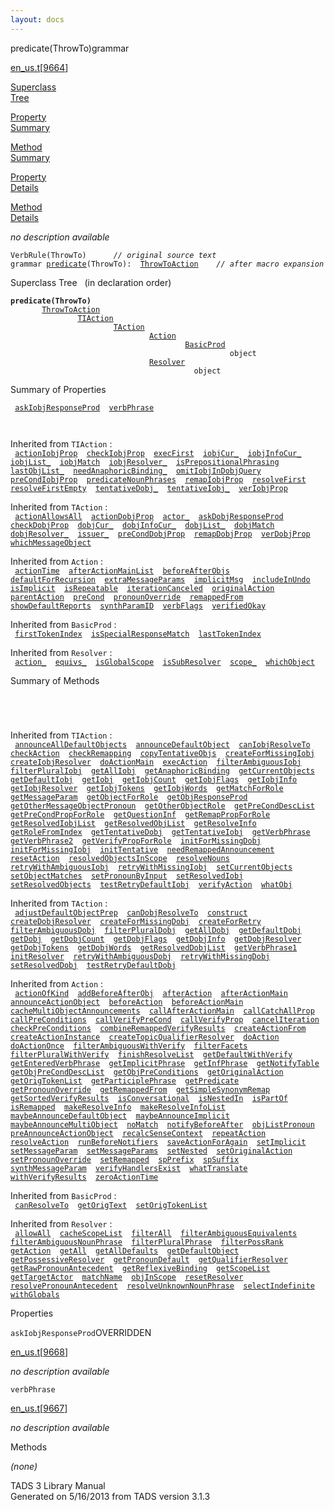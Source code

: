 ```yaml
---
layout: docs
---
```

<span class="title">predicate(ThrowTo)</span><span class="type">grammar</span>

[en_us.t](../file/en_us.t.html)\[[9664](../source/en_us.t.html#9664)\]

[Superclass  
Tree](#_SuperClassTree_)

[Property  
Summary](#_PropSummary_)

[Method  
Summary](#_MethodSummary_)

[Property  
Details](#_Properties_)

[Method  
Details](#_Methods_)

<div class="fdesc">

*no description available*

`VerbRule(ThrowTo)      `*`// original source text`*  
`grammar `<span class="gramalt">[`predicate`](../object/predicate.html)`(ThrowTo)`</span>` :   `[`ThrowToAction`](../object/ThrowToAction.html)`      `*`// after macro expansion`*

</div>

<span id="_SuperClassTree_"></span>

<div class="mjhd">

<span class="hdln">Superclass Tree</span>   (in declaration order)

</div>

**`predicate(ThrowTo)`**  
`         `[`ThrowToAction`](../object/ThrowToAction.html)  
`                 `[`TIAction`](../object/TIAction.html)  
`                         `[`TAction`](../object/TAction.html)  
`                                 `[`Action`](../object/Action.html)  
`                                         `[`BasicProd`](../object/BasicProd.html)  
`                                                 object`  
`                                 `[`Resolver`](../object/Resolver.html)  
`                                         object`  
<span id="_PropSummary_"></span>

<div class="mjhd">

<span class="hdln">Summary of Properties</span>  

</div>

` `[`askIobjResponseProd`](#askIobjResponseProd)`  `[`verbPhrase`](#verbPhrase)`  `

` `

Inherited from `TIAction` :  
` `[`actionIobjProp`](../object/TIAction.html#actionIobjProp)`  `[`checkIobjProp`](../object/TIAction.html#checkIobjProp)`  `[`execFirst`](../object/TIAction.html#execFirst)`  `[`iobjCur_`](../object/TIAction.html#iobjCur_)`  `[`iobjInfoCur_`](../object/TIAction.html#iobjInfoCur_)`  `[`iobjList_`](../object/TIAction.html#iobjList_)`  `[`iobjMatch`](../object/TIAction.html#iobjMatch)`  `[`iobjResolver_`](../object/TIAction.html#iobjResolver_)`  `[`isPrepositionalPhrasing`](../object/TIAction.html#isPrepositionalPhrasing)`  `[`lastObjList_`](../object/TIAction.html#lastObjList_)`  `[`needAnaphoricBinding_`](../object/TIAction.html#needAnaphoricBinding_)`  `[`omitIobjInDobjQuery`](../object/TIAction.html#omitIobjInDobjQuery)`  `[`preCondIobjProp`](../object/TIAction.html#preCondIobjProp)`  `[`predicateNounPhrases`](../object/TIAction.html#predicateNounPhrases)`  `[`remapIobjProp`](../object/TIAction.html#remapIobjProp)`  `[`resolveFirst`](../object/TIAction.html#resolveFirst)`  `[`resolveFirstEmpty`](../object/TIAction.html#resolveFirstEmpty)`  `[`tentativeDobj_`](../object/TIAction.html#tentativeDobj_)`  `[`tentativeIobj_`](../object/TIAction.html#tentativeIobj_)`  `[`verIobjProp`](../object/TIAction.html#verIobjProp)`  `

Inherited from `TAction` :  
` `[`actionAllowsAll`](../object/TAction.html#actionAllowsAll)`  `[`actionDobjProp`](../object/TAction.html#actionDobjProp)`  `[`actor_`](../object/TAction.html#actor_)`  `[`askDobjResponseProd`](../object/TAction.html#askDobjResponseProd)`  `[`checkDobjProp`](../object/TAction.html#checkDobjProp)`  `[`dobjCur_`](../object/TAction.html#dobjCur_)`  `[`dobjInfoCur_`](../object/TAction.html#dobjInfoCur_)`  `[`dobjList_`](../object/TAction.html#dobjList_)`  `[`dobjMatch`](../object/TAction.html#dobjMatch)`  `[`dobjResolver_`](../object/TAction.html#dobjResolver_)`  `[`issuer_`](../object/TAction.html#issuer_)`  `[`preCondDobjProp`](../object/TAction.html#preCondDobjProp)`  `[`remapDobjProp`](../object/TAction.html#remapDobjProp)`  `[`verDobjProp`](../object/TAction.html#verDobjProp)`  `[`whichMessageObject`](../object/TAction.html#whichMessageObject)`  `

Inherited from `Action` :  
` `[`actionTime`](../object/Action.html#actionTime)`  `[`afterActionMainList`](../object/Action.html#afterActionMainList)`  `[`beforeAfterObjs`](../object/Action.html#beforeAfterObjs)`  `[`defaultForRecursion`](../object/Action.html#defaultForRecursion)`  `[`extraMessageParams`](../object/Action.html#extraMessageParams)`  `[`implicitMsg`](../object/Action.html#implicitMsg)`  `[`includeInUndo`](../object/Action.html#includeInUndo)`  `[`isImplicit`](../object/Action.html#isImplicit)`  `[`isRepeatable`](../object/Action.html#isRepeatable)`  `[`iterationCanceled`](../object/Action.html#iterationCanceled)`  `[`originalAction`](../object/Action.html#originalAction)`  `[`parentAction`](../object/Action.html#parentAction)`  `[`preCond`](../object/Action.html#preCond)`  `[`pronounOverride`](../object/Action.html#pronounOverride)`  `[`remappedFrom`](../object/Action.html#remappedFrom)`  `[`showDefaultReports`](../object/Action.html#showDefaultReports)`  `[`synthParamID`](../object/Action.html#synthParamID)`  `[`verbFlags`](../object/Action.html#verbFlags)`  `[`verifiedOkay`](../object/Action.html#verifiedOkay)`  `

Inherited from `BasicProd` :  
` `[`firstTokenIndex`](../object/BasicProd.html#firstTokenIndex)`  `[`isSpecialResponseMatch`](../object/BasicProd.html#isSpecialResponseMatch)`  `[`lastTokenIndex`](../object/BasicProd.html#lastTokenIndex)`  `

Inherited from `Resolver` :  
` `[`action_`](../object/Resolver.html#action_)`  `[`equivs_`](../object/Resolver.html#equivs_)`  `[`isGlobalScope`](../object/Resolver.html#isGlobalScope)`  `[`isSubResolver`](../object/Resolver.html#isSubResolver)`  `[`scope_`](../object/Resolver.html#scope_)`  `[`whichObject`](../object/Resolver.html#whichObject)`  `

<span id="_MethodSummary_"></span>

<div class="mjhd">

<span class="hdln">Summary of Methods</span>  

</div>

` `

` `

Inherited from `TIAction` :  
` `[`announceAllDefaultObjects`](../object/TIAction.html#announceAllDefaultObjects)`  `[`announceDefaultObject`](../object/TIAction.html#announceDefaultObject)`  `[`canIobjResolveTo`](../object/TIAction.html#canIobjResolveTo)`  `[`checkAction`](../object/TIAction.html#checkAction)`  `[`checkRemapping`](../object/TIAction.html#checkRemapping)`  `[`copyTentativeObjs`](../object/TIAction.html#copyTentativeObjs)`  `[`createForMissingIobj`](../object/TIAction.html#createForMissingIobj)`  `[`createIobjResolver`](../object/TIAction.html#createIobjResolver)`  `[`doActionMain`](../object/TIAction.html#doActionMain)`  `[`execAction`](../object/TIAction.html#execAction)`  `[`filterAmbiguousIobj`](../object/TIAction.html#filterAmbiguousIobj)`  `[`filterPluralIobj`](../object/TIAction.html#filterPluralIobj)`  `[`getAllIobj`](../object/TIAction.html#getAllIobj)`  `[`getAnaphoricBinding`](../object/TIAction.html#getAnaphoricBinding)`  `[`getCurrentObjects`](../object/TIAction.html#getCurrentObjects)`  `[`getDefaultIobj`](../object/TIAction.html#getDefaultIobj)`  `[`getIobj`](../object/TIAction.html#getIobj)`  `[`getIobjCount`](../object/TIAction.html#getIobjCount)`  `[`getIobjFlags`](../object/TIAction.html#getIobjFlags)`  `[`getIobjInfo`](../object/TIAction.html#getIobjInfo)`  `[`getIobjResolver`](../object/TIAction.html#getIobjResolver)`  `[`getIobjTokens`](../object/TIAction.html#getIobjTokens)`  `[`getIobjWords`](../object/TIAction.html#getIobjWords)`  `[`getMatchForRole`](../object/TIAction.html#getMatchForRole)`  `[`getMessageParam`](../object/TIAction.html#getMessageParam)`  `[`getObjectForRole`](../object/TIAction.html#getObjectForRole)`  `[`getObjResponseProd`](../object/TIAction.html#getObjResponseProd)`  `[`getOtherMessageObjectPronoun`](../object/TIAction.html#getOtherMessageObjectPronoun)`  `[`getOtherObjectRole`](../object/TIAction.html#getOtherObjectRole)`  `[`getPreCondDescList`](../object/TIAction.html#getPreCondDescList)`  `[`getPreCondPropForRole`](../object/TIAction.html#getPreCondPropForRole)`  `[`getQuestionInf`](../object/TIAction.html#getQuestionInf)`  `[`getRemapPropForRole`](../object/TIAction.html#getRemapPropForRole)`  `[`getResolvedIobjList`](../object/TIAction.html#getResolvedIobjList)`  `[`getResolvedObjList`](../object/TIAction.html#getResolvedObjList)`  `[`getResolveInfo`](../object/TIAction.html#getResolveInfo)`  `[`getRoleFromIndex`](../object/TIAction.html#getRoleFromIndex)`  `[`getTentativeDobj`](../object/TIAction.html#getTentativeDobj)`  `[`getTentativeIobj`](../object/TIAction.html#getTentativeIobj)`  `[`getVerbPhrase`](../object/TIAction.html#getVerbPhrase)`  `[`getVerbPhrase2`](../object/TIAction.html#getVerbPhrase2)`  `[`getVerifyPropForRole`](../object/TIAction.html#getVerifyPropForRole)`  `[`initForMissingDobj`](../object/TIAction.html#initForMissingDobj)`  `[`initForMissingIobj`](../object/TIAction.html#initForMissingIobj)`  `[`initTentative`](../object/TIAction.html#initTentative)`  `[`needRemappedAnnouncement`](../object/TIAction.html#needRemappedAnnouncement)`  `[`resetAction`](../object/TIAction.html#resetAction)`  `[`resolvedObjectsInScope`](../object/TIAction.html#resolvedObjectsInScope)`  `[`resolveNouns`](../object/TIAction.html#resolveNouns)`  `[`retryWithAmbiguousIobj`](../object/TIAction.html#retryWithAmbiguousIobj)`  `[`retryWithMissingIobj`](../object/TIAction.html#retryWithMissingIobj)`  `[`setCurrentObjects`](../object/TIAction.html#setCurrentObjects)`  `[`setObjectMatches`](../object/TIAction.html#setObjectMatches)`  `[`setPronounByInput`](../object/TIAction.html#setPronounByInput)`  `[`setResolvedIobj`](../object/TIAction.html#setResolvedIobj)`  `[`setResolvedObjects`](../object/TIAction.html#setResolvedObjects)`  `[`testRetryDefaultIobj`](../object/TIAction.html#testRetryDefaultIobj)`  `[`verifyAction`](../object/TIAction.html#verifyAction)`  `[`whatObj`](../object/TIAction.html#whatObj)`  `

Inherited from `TAction` :  
` `[`adjustDefaultObjectPrep`](../object/TAction.html#adjustDefaultObjectPrep)`  `[`canDobjResolveTo`](../object/TAction.html#canDobjResolveTo)`  `[`construct`](../object/TAction.html#construct)`  `[`createDobjResolver`](../object/TAction.html#createDobjResolver)`  `[`createForMissingDobj`](../object/TAction.html#createForMissingDobj)`  `[`createForRetry`](../object/TAction.html#createForRetry)`  `[`filterAmbiguousDobj`](../object/TAction.html#filterAmbiguousDobj)`  `[`filterPluralDobj`](../object/TAction.html#filterPluralDobj)`  `[`getAllDobj`](../object/TAction.html#getAllDobj)`  `[`getDefaultDobj`](../object/TAction.html#getDefaultDobj)`  `[`getDobj`](../object/TAction.html#getDobj)`  `[`getDobjCount`](../object/TAction.html#getDobjCount)`  `[`getDobjFlags`](../object/TAction.html#getDobjFlags)`  `[`getDobjInfo`](../object/TAction.html#getDobjInfo)`  `[`getDobjResolver`](../object/TAction.html#getDobjResolver)`  `[`getDobjTokens`](../object/TAction.html#getDobjTokens)`  `[`getDobjWords`](../object/TAction.html#getDobjWords)`  `[`getResolvedDobjList`](../object/TAction.html#getResolvedDobjList)`  `[`getVerbPhrase1`](../object/TAction.html#getVerbPhrase1)`  `[`initResolver`](../object/TAction.html#initResolver)`  `[`retryWithAmbiguousDobj`](../object/TAction.html#retryWithAmbiguousDobj)`  `[`retryWithMissingDobj`](../object/TAction.html#retryWithMissingDobj)`  `[`setResolvedDobj`](../object/TAction.html#setResolvedDobj)`  `[`testRetryDefaultDobj`](../object/TAction.html#testRetryDefaultDobj)`  `

Inherited from `Action` :  
` `[`actionOfKind`](../object/Action.html#actionOfKind)`  `[`addBeforeAfterObj`](../object/Action.html#addBeforeAfterObj)`  `[`afterAction`](../object/Action.html#afterAction)`  `[`afterActionMain`](../object/Action.html#afterActionMain)`  `[`announceActionObject`](../object/Action.html#announceActionObject)`  `[`beforeAction`](../object/Action.html#beforeAction)`  `[`beforeActionMain`](../object/Action.html#beforeActionMain)`  `[`cacheMultiObjectAnnouncements`](../object/Action.html#cacheMultiObjectAnnouncements)`  `[`callAfterActionMain`](../object/Action.html#callAfterActionMain)`  `[`callCatchAllProp`](../object/Action.html#callCatchAllProp)`  `[`callPreConditions`](../object/Action.html#callPreConditions)`  `[`callVerifyPreCond`](../object/Action.html#callVerifyPreCond)`  `[`callVerifyProp`](../object/Action.html#callVerifyProp)`  `[`cancelIteration`](../object/Action.html#cancelIteration)`  `[`checkPreConditions`](../object/Action.html#checkPreConditions)`  `[`combineRemappedVerifyResults`](../object/Action.html#combineRemappedVerifyResults)`  `[`createActionFrom`](../object/Action.html#createActionFrom)`  `[`createActionInstance`](../object/Action.html#createActionInstance)`  `[`createTopicQualifierResolver`](../object/Action.html#createTopicQualifierResolver)`  `[`doAction`](../object/Action.html#doAction)`  `[`doActionOnce`](../object/Action.html#doActionOnce)`  `[`filterAmbiguousWithVerify`](../object/Action.html#filterAmbiguousWithVerify)`  `[`filterFacets`](../object/Action.html#filterFacets)`  `[`filterPluralWithVerify`](../object/Action.html#filterPluralWithVerify)`  `[`finishResolveList`](../object/Action.html#finishResolveList)`  `[`getDefaultWithVerify`](../object/Action.html#getDefaultWithVerify)`  `[`getEnteredVerbPhrase`](../object/Action.html#getEnteredVerbPhrase)`  `[`getImplicitPhrase`](../object/Action.html#getImplicitPhrase)`  `[`getInfPhrase`](../object/Action.html#getInfPhrase)`  `[`getNotifyTable`](../object/Action.html#getNotifyTable)`  `[`getObjPreCondDescList`](../object/Action.html#getObjPreCondDescList)`  `[`getObjPreConditions`](../object/Action.html#getObjPreConditions)`  `[`getOriginalAction`](../object/Action.html#getOriginalAction)`  `[`getOrigTokenList`](../object/Action.html#getOrigTokenList)`  `[`getParticiplePhrase`](../object/Action.html#getParticiplePhrase)`  `[`getPredicate`](../object/Action.html#getPredicate)`  `[`getPronounOverride`](../object/Action.html#getPronounOverride)`  `[`getRemappedFrom`](../object/Action.html#getRemappedFrom)`  `[`getSimpleSynonymRemap`](../object/Action.html#getSimpleSynonymRemap)`  `[`getSortedVerifyResults`](../object/Action.html#getSortedVerifyResults)`  `[`isConversational`](../object/Action.html#isConversational)`  `[`isNestedIn`](../object/Action.html#isNestedIn)`  `[`isPartOf`](../object/Action.html#isPartOf)`  `[`isRemapped`](../object/Action.html#isRemapped)`  `[`makeResolveInfo`](../object/Action.html#makeResolveInfo)`  `[`makeResolveInfoList`](../object/Action.html#makeResolveInfoList)`  `[`maybeAnnounceDefaultObject`](../object/Action.html#maybeAnnounceDefaultObject)`  `[`maybeAnnounceImplicit`](../object/Action.html#maybeAnnounceImplicit)`  `[`maybeAnnounceMultiObject`](../object/Action.html#maybeAnnounceMultiObject)`  `[`noMatch`](../object/Action.html#noMatch)`  `[`notifyBeforeAfter`](../object/Action.html#notifyBeforeAfter)`  `[`objListPronoun`](../object/Action.html#objListPronoun)`  `[`preAnnounceActionObject`](../object/Action.html#preAnnounceActionObject)`  `[`recalcSenseContext`](../object/Action.html#recalcSenseContext)`  `[`repeatAction`](../object/Action.html#repeatAction)`  `[`resolveAction`](../object/Action.html#resolveAction)`  `[`runBeforeNotifiers`](../object/Action.html#runBeforeNotifiers)`  `[`saveActionForAgain`](../object/Action.html#saveActionForAgain)`  `[`setImplicit`](../object/Action.html#setImplicit)`  `[`setMessageParam`](../object/Action.html#setMessageParam)`  `[`setMessageParams`](../object/Action.html#setMessageParams)`  `[`setNested`](../object/Action.html#setNested)`  `[`setOriginalAction`](../object/Action.html#setOriginalAction)`  `[`setPronounOverride`](../object/Action.html#setPronounOverride)`  `[`setRemapped`](../object/Action.html#setRemapped)`  `[`spPrefix`](../object/Action.html#spPrefix)`  `[`spSuffix`](../object/Action.html#spSuffix)`  `[`synthMessageParam`](../object/Action.html#synthMessageParam)`  `[`verifyHandlersExist`](../object/Action.html#verifyHandlersExist)`  `[`whatTranslate`](../object/Action.html#whatTranslate)`  `[`withVerifyResults`](../object/Action.html#withVerifyResults)`  `[`zeroActionTime`](../object/Action.html#zeroActionTime)`  `

Inherited from `BasicProd` :  
` `[`canResolveTo`](../object/BasicProd.html#canResolveTo)`  `[`getOrigText`](../object/BasicProd.html#getOrigText)`  `[`setOrigTokenList`](../object/BasicProd.html#setOrigTokenList)`  `

Inherited from `Resolver` :  
` `[`allowAll`](../object/Resolver.html#allowAll)`  `[`cacheScopeList`](../object/Resolver.html#cacheScopeList)`  `[`filterAll`](../object/Resolver.html#filterAll)`  `[`filterAmbiguousEquivalents`](../object/Resolver.html#filterAmbiguousEquivalents)`  `[`filterAmbiguousNounPhrase`](../object/Resolver.html#filterAmbiguousNounPhrase)`  `[`filterPluralPhrase`](../object/Resolver.html#filterPluralPhrase)`  `[`filterPossRank`](../object/Resolver.html#filterPossRank)`  `[`getAction`](../object/Resolver.html#getAction)`  `[`getAll`](../object/Resolver.html#getAll)`  `[`getAllDefaults`](../object/Resolver.html#getAllDefaults)`  `[`getDefaultObject`](../object/Resolver.html#getDefaultObject)`  `[`getPossessiveResolver`](../object/Resolver.html#getPossessiveResolver)`  `[`getPronounDefault`](../object/Resolver.html#getPronounDefault)`  `[`getQualifierResolver`](../object/Resolver.html#getQualifierResolver)`  `[`getRawPronounAntecedent`](../object/Resolver.html#getRawPronounAntecedent)`  `[`getReflexiveBinding`](../object/Resolver.html#getReflexiveBinding)`  `[`getScopeList`](../object/Resolver.html#getScopeList)`  `[`getTargetActor`](../object/Resolver.html#getTargetActor)`  `[`matchName`](../object/Resolver.html#matchName)`  `[`objInScope`](../object/Resolver.html#objInScope)`  `[`resetResolver`](../object/Resolver.html#resetResolver)`  `[`resolvePronounAntecedent`](../object/Resolver.html#resolvePronounAntecedent)`  `[`resolveUnknownNounPhrase`](../object/Resolver.html#resolveUnknownNounPhrase)`  `[`selectIndefinite`](../object/Resolver.html#selectIndefinite)`  `[`withGlobals`](../object/Resolver.html#withGlobals)`  `

<span id="_Properties_"></span>

<div class="mjhd">

<span class="hdln">Properties</span>  

</div>

<span id="askIobjResponseProd"></span>

`askIobjResponseProd`<span class="rem">OVERRIDDEN</span>

[en_us.t](../file/en_us.t.html)\[[9668](../source/en_us.t.html#9668)\]

<div class="desc">

*no description available*

</div>

<span id="verbPhrase"></span>

`verbPhrase`

[en_us.t](../file/en_us.t.html)\[[9667](../source/en_us.t.html#9667)\]

<div class="desc">

*no description available*

</div>

<span id="_Methods_"></span>

<div class="mjhd">

<span class="hdln">Methods</span>  

</div>

*(none)*

<div class="ftr">

TADS 3 Library Manual  
Generated on 5/16/2013 from TADS version 3.1.3

</div>
